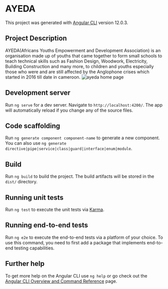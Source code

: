 # AYEDA

This project was generated with [Angular CLI](https://github.com/angular/angular-cli) version 12.0.3.

## Project Description
AYEDA(Africans Youths Empowerment and Development Association) is an organisation made up of youths that came together to form small schools to teach technical skills such as Fashion Design, Woodwork, Electricity, Building Construction and many more, to children and youths especially those who were and are still affected by the Anglophone crises which started in 2016 till date in cameroon.
![ayeda home page](https://github.com/[tawahpegy]/[AYEDA]/blob/[master]/ayeda-home.png?raw=true)


## Development server

Run `ng serve` for a dev server. Navigate to `http://localhost:4200/`. The app will automatically reload if you change any of the source files.

## Code scaffolding

Run `ng generate component component-name` to generate a new component. You can also use `ng generate directive|pipe|service|class|guard|interface|enum|module`.

## Build

Run `ng build` to build the project. The build artifacts will be stored in the `dist/` directory.

## Running unit tests

Run `ng test` to execute the unit tests via [Karma](https://karma-runner.github.io).

## Running end-to-end tests

Run `ng e2e` to execute the end-to-end tests via a platform of your choice. To use this command, you need to first add a package that implements end-to-end testing capabilities.

## Further help

To get more help on the Angular CLI use `ng help` or go check out the [Angular CLI Overview and Command Reference](https://angular.io/cli) page.
